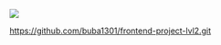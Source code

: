 <a href="https://codeclimate.com/github/buba1301/frontend-project-lvl2/maintainability"><img src="https://api.codeclimate.com/v1/badges/f6ce536e50342d5ef5a0/maintainability" /></a>

https://github.com/buba1301/frontend-project-lvl2.git